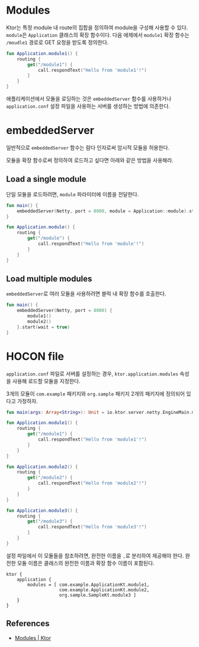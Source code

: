 # Modules

Ktor는 특정 module 내 route의 집합을 정의하여 module을 구성해 사용할 수 있다. `module`은 `Application` 클래스의 확장 함수이다. 다음 에제에서 `module1` 확장 함수는 `/moudle1` 경로로 GET 요청을 받도록 정의한다.

```kotlin
fun Application.module1() {
    routing {
        get("/module1") {
            call.respondText("Hello from 'module1'!")
        }
    }
}
```

애플리케이션에서 모듈을 로딩하는 것은 `embeddedServer` 함수를 사용하거나 `application.conf` 설정 파일을 사용하는 서버를 생성하는 방법에 의존한다.

# **embeddedServer**

일반적으로 `embeddedServer` 함수는 람다 인자로써 암시적 모듈을 허용한다.

모듈을 확장 함수로써 정의하여 로드하고 싶다면 아래와 같은 방법을 사용해라.

## **Load a single module**

단일 모듈을 로드하려면, `module` 파라미터에 이름을 전달한다.

```kotlin
fun main() {
    embeddedServer(Netty, port = 8080, module = Application::module).start(wait = true)
}

fun Application.module() {
    routing {
        get("/module") {
            call.respondText("Hello from 'module'!")
        }
    }
}
```

## **Load multiple modules**

`embeddedServer`로 여러 모듈을 사용하려면 블럭 내 확장 함수를 호출한다.

```kotlin
fun main() {
    embeddedServer(Netty, port = 8080) {
        module1()
        module2()
    }.start(wait = true)
}
```

# **HOCON file**

`application.conf` 파일로 서버를 설정하는 경우, `ktor.application.modules` 속성을 사용해 로드할 모듈을 지정한다.

3개의 모듈이 `com.example` 패키지와 `org.sample` 패키지 2개의 패키지에 정의되어 있다고 가정하자.

```kotlin
fun main(args: Array<String>): Unit = io.ktor.server.netty.EngineMain.main(args)

fun Application.module1() {
    routing {
        get("/module1") {
            call.respondText("Hello from 'module1'!")
        }
    }
}

fun Application.module2() {
    routing {
        get("/module2") {
            call.respondText("Hello from 'module2'!")
        }
    }
}
```

```kotlin
fun Application.module3() {
    routing {
        get("/module3") {
            call.respondText("Hello from 'module3'!")
        }
    }
}
```

설정 파일에서 이 모듈들을 참조하려면, 완전한 이름을 `,`로 분리하여 제공해야 한다. 완전한 모듈 이름은 클래스의 완전한 이름과 확장 함수 이름이 포함된다.

```
ktor {
    application {
        modules = [ com.example.ApplicationKt.module1,
                    com.example.ApplicationKt.module2,
                    org.sample.SampleKt.module3 ]
    }
}
```

## References

* [Modules | Ktor](https://ktor.io/docs/modules.html)